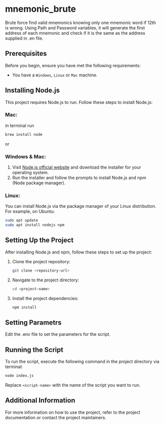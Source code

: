 # mnemonic_brute

Brute force find valid mnemonics knowing only one mnemonic word if 12th is wrong. Using Path and Password variables, it will generate the first address of each mnemonic and check if it is the same as the address supplied in .en file.

## Prerequisites

Before you begin, ensure you have met the following requirements:

- You have a `Windows`, `Linux` or `Mac` machine.

## Installing Node.js

This project requires Node.js to run. Follow these steps to install Node.js:

### Mac:

in terminal run

```bash
brew install node
```

or

### Windows & Mac:

1. Visit [Node.js official website](https://nodejs.org/) and download the installer for your operating system.
2. Run the installer and follow the prompts to install Node.js and npm (Node package manager).

### Linux:

You can install Node.js via the package manager of your Linux distribution. For example, on Ubuntu:

```bash
sudo apt update
sudo apt install nodejs npm
```

## Setting Up the Project

After installing Node.js and npm, follow these steps to set up the project:

1. Clone the project repository:
   ```bash
   git clone <repository-url>
   ```
2. Navigate to the project directory:
   ```bash
   cd <project-name>
   ```
3. Install the project dependencies:
   ```bash
   npm install
   ```

## Setting Parametrs

Edit the .env file to set the parameters for the script.

## Running the Script

To run the script, execute the following command in the project directory via terminal:

```bash
node index.js
```

Replace `<script-name>` with the name of the script you want to run.

## Additional Information

For more information on how to use the project, refer to the project documentation or contact the project maintainers.

```

```
